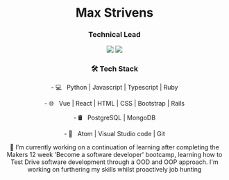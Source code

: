 <div align='center'>
<h1 align='center'>
  Max Strivens
  </h1>
  <h3 align='center'>
  Technical Lead
</h3>

<p  align='center'>
  <a href="https://www.linkedin.com/in/maxstrivens/"> <img src="https://img.shields.io/badge/linkedin-%230077B5.svg?&style=for-the-badge&logo=linkedin&logoColor=white" ></a>
  <a href="https://github.com/mstrivens/CV"> <img src="https://img.shields.io/badge/GitHub-100000?style=for-the-badge&logo=github&logoColor=white" ></a>
 </p>
  
<h3 align='center'>🛠 Tech Stack</h3>
<p  align='center'>
- 💻 &nbsp; Python | Javascript | Typescript | Ruby 
</p> 
<p  align='center'>
- 🌐 &nbsp; Vue | React | HTML | CSS | Bootstrap | Rails
</p>
<p  align='center'>
- 🛢 &nbsp; PostgreSQL | MongoDB
</p>
<p  align='center'>
- 🔧 &nbsp; Atom | Visual Studio code | Git
</p> 
</div>     

<p  align='center'>
🔭 I’m currently working on a continuation of learning after completing the Makers 12 week 'Become a software developer' bootcamp, learning how to Test Drive software development through a OOD and OOP approach. I'm working on furthering my skills whilst proactively job hunting
</p>
  
